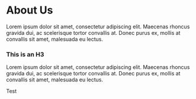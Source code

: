 About Us
=========

Lorem ipsum dolor sit amet, consectetur adipiscing elit. Maecenas rhoncus gravida dui, ac scelerisque tortor convallis at. Donec purus ex, mollis at convallis sit amet, malesuada eu lectus.

### This is an H3 ######

Lorem ipsum dolor sit amet, consectetur adipiscing elit. Maecenas rhoncus gravida dui, ac scelerisque tortor convallis at. Donec purus ex, mollis at convallis sit amet, malesuada eu lectus.

Test
